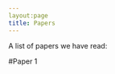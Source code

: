 ```yaml
---
layout:page
title: Papers
---
```


<p class="message">
	A list of papers we have read:
</p>

#Paper 1
